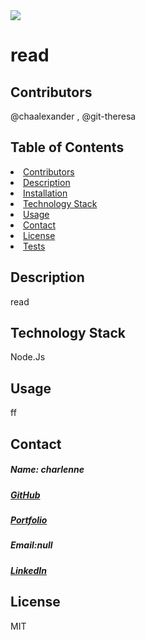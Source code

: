 
<img src="https://avatars1.githubusercontent.com/u/59755481?v=4">
<h1>read</h1> 
<h2 id="contributors"> Contributors </h2>
<p>@chaalexander , @git-theresa</p> 
<h2> Table of Contents </h2>
<li><a href="#contributors">Contributors</a></li>   
<li><a href="#description">Description</a></li>  
<li><a href="#installation">Installation</a></li> 
<li><a href="#tech">Technology Stack</a></li> 
<li><a href="#usage">Usage</a></li> 
<li><a href="#contact">Contact</a></li> 
<li><a href="#license">License</a></li> 
<li><a href="#test">Tests</a></li> 
<h2 id="description"> Description </h2>
<p>read</p>   
<h2 id="installation> Installation </h2>
<p>npm</p>          
<h2 id="tech"> Technology Stack </h2>          
<p>Node.Js</p>          
<h2 id="usage"> Usage </h2>
<p>ff</p>   
<h2 id="contact"> Contact </h2>         
<h5> Name: charlenne</h5>       
<h5><a href= "https://github.com/chaalexander">GitHub</a></h5>    
<h5><a href= "chaalexander.github.io target="_blank">Portfolio</a></h5>  
<h5>Email:null</h5>       
<h5><a href= "https://www.linkedin.com/in/cha-alexander">LinkedIn</a></h5>    
<h2 id="license"> License</h2>
<p>MIT</p>        
<h2 id="test>Tests</h2>
<p>test</p>